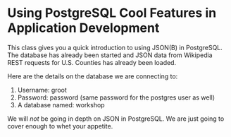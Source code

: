 # Using PostgreSQL Cool Features in Application Development

This class gives you a quick introduction to using JSON(B) in PostgreSQL. The database has already been started and JSON data from Wikipedia REST requests for U.S. Counties has already been loaded. 

Here are the details on the database we are connecting to:
1. Username: groot
1. Password: password (same password for the postgres user as well)
1. A database named: workshop

We will _not_ be going in depth on JSON in PostgreSQL. We are just going to cover enough to whet your appetite.

